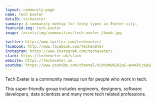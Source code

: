 ```yaml
---
layout: community-page
name: Tech Exeter
dataID: techexeter
summary: A community meetup for techy types in Exeter city.
featured-img: tech-exeter
image: /assets/img/communities/tech-exeter_thumb.jpg

twitter: http://www.twitter.com/techexeter/
facebook: http://www.facebook.com/techexeter
instagram: https://www.instagram.com/techexeter/
slack: https://techexeter.uk/slack
website: https://techexeter.uk
youtube: https://www.youtube.com/channel/UCmVsMwR292qS-aw46RCc6pQ
---
```

Tech Exeter is a community meetup run for people who work in tech.

This super-friendly group includes engineers, designers, software developers,
data scientists and many more tech related professions.
